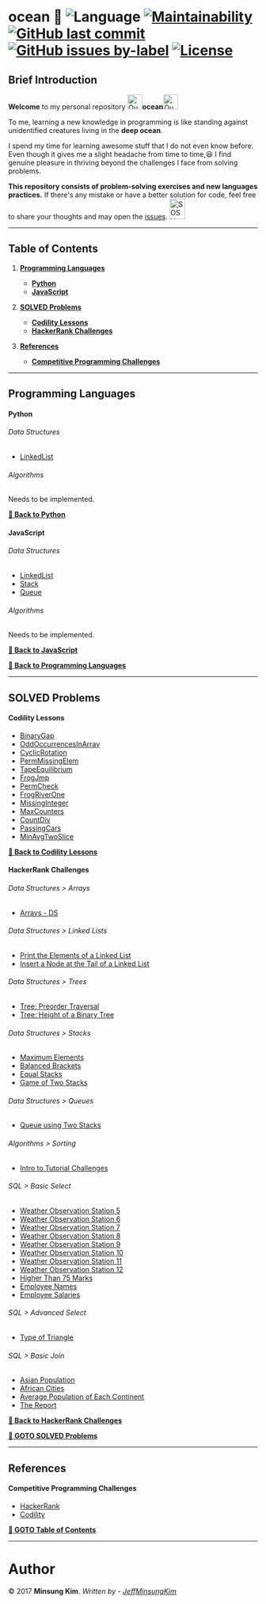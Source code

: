 # ocean :ocean: ![Language](https://img.shields.io/badge/language-Python%20%2F%20JavaScript-ff69b4.svg?style=flat-square) [![Maintainability](https://api.codeclimate.com/v1/badges/75e4a355d4eccf83eeee/maintainability)](https://codeclimate.com/github/jeffminsungkim/ocean/maintainability) [![GitHub last commit](https://img.shields.io/github/last-commit/jeffminsungkim/ocean.svg?branch=master&style=flat-square)](https://github.com/jeffminsungkim/ocean/commits/master) [![GitHub issues by-label](https://img.shields.io/github/issues/jeffminsungkim/ocean.svg?style=flat-square)](https://github.com/jeffminsungkim/ocean/issues) [![License](https://img.shields.io/badge/license-MIT-blue.svg?style=flat-square)](https://github.com/jeffminsungkim/ocean/blob/master/LICENSE)

## Brief Introduction

**Welcome** to my personal repository <a href="http://www.sherv.net/"><img alt="Quotation Sign" width=30 height=30 src="http://www.sherv.net/cm/emoticons/hand-gestures/quotation-sign-smiley-emoticon.gif"></a>**ocean**<a href="http://www.sherv.net/"><img alt="Quotation Sign" width=30 height=30 src="http://www.sherv.net/cm/emoticons/hand-gestures/quotation-sign-smiley-emoticon.gif"></a>

To me, learning a new knowledge in programming is like standing against unidentified creatures living in the  **deep ocean**.

I spend my time for learning awesome stuff that I do not even know before. Even though it gives me a slight headache from time to time,:satisfied: I find genuine pleasure in thriving beyond the challenges I face from solving problems.

**This repository consists of problem-solving exercises and new languages practices.** If there's any mistake or have a better solution for code, feel free to share your thoughts and may open the [issues](https://github.com/jeffminsungkim/ocean/issues). <a href="http://www.sherv.net/"><img alt="SOS Hand" width=31 height=41 src="http://www.sherv.net/cm/emoticons/hand-gestures/sos-hand-smiley-emoticon.gif"></a>

---

## Table of Contents

1. **[Programming Languages](#programming-languages)**
    - **[Python](#python)**
    - **[JavaScript](#javascript)**

1. **[SOLVED Problems](#solved-problems)**
    - **[Codility Lessons](#codility-lessons)**
    - **[HackerRank Challenges](#hackerrank-challenges)**

1. **[References](#references)**
    - **[Competitive Programming Challenges](#competitive-programming-challenges)**

---

## Programming Languages

#### Python

###### Data Structures

+ [LinkedList](https://github.com/jeffminsungkim/ocean/blob/master/languages/python/datastructures/linkedlist.py) 

###### Algorithms
Needs to be implemented.

**[:rocket: Back to Python](#python)**

#### JavaScript

###### Data Structures

+ [LinkedList](https://github.com/jeffminsungkim/ocean/blob/master/languages/javascript/datastructures/linked-list.js)
+ [Stack](https://github.com/jeffminsungkim/ocean/blob/master/languages/javascript/datastructures/stack.js)
+ [Queue](https://github.com/jeffminsungkim/ocean/blob/master/languages/javascript/datastructures/queue.js)

###### Algorithms
Needs to be implemented.

**[:rocket: Back to JavaScript](#javascript)**

**[:rocket: Back to Programming Languages](#programming-languages)**

---

## **SOLVED** Problems

#### Codility Lessons

+ [BinaryGap](https://github.com/jeffminsungkim/ocean/blob/master/codility/iterations/binary-gap.js)
+ [OddOccurrencesInArray](https://github.com/jeffminsungkim/ocean/blob/master/codility/arrays/odd-occurrences-in-array.js)
+ [CyclicRotation](https://github.com/jeffminsungkim/ocean/blob/master/codility/arrays/cyclic-rotation.js)
+ [PermMissingElem](https://github.com/jeffminsungkim/ocean/blob/master/codility/time-complexity/perm-missing-elem.js)
+ [TapeEquilibrium](https://github.com/jeffminsungkim/ocean/blob/master/codility/time-complexity/tape-equilibrium.js)
+ [FrogJmp](https://github.com/jeffminsungkim/ocean/blob/master/codility/time-complexity/frogjmp.js)
+ [PermCheck](https://github.com/jeffminsungkim/ocean/blob/master/codility/counting-elements/permcheck.js)
+ [FrogRiverOne](https://github.com/jeffminsungkim/ocean/blob/master/codility/counting-elements/frog-river-one.js)
+ [MissingInteger](https://github.com/jeffminsungkim/ocean/blob/master/codility/counting-elements/missing-integer.js)
+ [MaxCounters](https://github.com/jeffminsungkim/ocean/blob/master/codility/counting-elements/maxcounters.js)
+ [CountDiv](https://github.com/jeffminsungkim/ocean/blob/master/codility/prefix-sums/countdiv.js)
+ [PassingCars](https://github.com/jeffminsungkim/ocean/blob/master/codility/prefix-sums/passingcars.js)
+ [MinAvgTwoSlice](https://github.com/jeffminsungkim/ocean/blob/master/codility/prefix-sums/min-avg-two-slice.js)

**[:rocket: Back to Codility Lessons](#codility-lessons)**

#### HackerRank Challenges

###### Data Structures > Arrays

+ [Arrays - DS](https://github.com/jeffminsungkim/ocean/blob/master/hackerrank/datastructure/arrays/arrays-ds.py)

###### Data Structures > Linked Lists

+ [Print the Elements of a Linked List](https://github.com/jeffminsungkim/ocean/blob/master/hackerrank/datastructure/linked-lists/print-the-elements-of-a-linked-list.py)
+ [Insert a Node at the Tail of a Linked List](https://github.com/jeffminsungkim/ocean/blob/master/hackerrank/datastructure/linked-lists/insert-a-node-at-the-tail-of-a-linked-list.py)

###### Data Structures > Trees

+ [Tree: Preorder Traversal](https://github.com/jeffminsungkim/ocean/blob/master/hackerrank/datastructure/trees/tree-preorder-traversal.py)
+ [Tree: Height of a Binary Tree](https://github.com/jeffminsungkim/ocean/blob/master/hackerrank/datastructure/trees/height-of-a-binary-tree.py)

###### Data Structures > Stacks

+ [Maximum Elements](https://github.com/jeffminsungkim/ocean/blob/master/hackerrank/datastructure/stacks/maximum-element.py)
+ [Balanced Brackets](https://github.com/jeffminsungkim/ocean/blob/master/hackerrank/datastructure/stacks/balanced-brackets.py)
+ [Equal Stacks](https://github.com/jeffminsungkim/ocean/blob/master/hackerrank/datastructure/stacks/equal-stakcs.py)
+ [Game of Two Stacks](https://github.com/jeffminsungkim/ocean/blob/master/hackerrank/datastructure/stacks/game-of-two-stacks.py)

###### Data Structures > Queues

+ [Queue using Two Stacks](https://github.com/jeffminsungkim/ocean/blob/master/hackerrank/datastructure/queue/queue-using-two-stacks.py)

###### Algorithms > Sorting

+ [Intro to Tutorial Challenges](https://github.com/jeffminsungkim/ocean/blob/master/hackerrank/algorithms/sorting/tutorial-challenges.py)

###### SQL > Basic Select

+ [Weather Observation Station 5](https://github.com/jeffminsungkim/ocean/blob/master/hackerrank/sql/basic-select/weather-observation-station-5.sql)
+ [Weather Observation Station 6](https://github.com/jeffminsungkim/ocean/blob/master/hackerrank/sql/basic-select/weather-observation-station-6.sql)
+ [Weather Observation Station 7](https://github.com/jeffminsungkim/ocean/blob/master/hackerrank/sql/basic-select/weather-observation-station-7.sql)
+ [Weather Observation Station 8](https://github.com/jeffminsungkim/ocean/blob/master/hackerrank/sql/basic-select/weather-observation-station-8.sql)
+ [Weather Observation Station 9](https://github.com/jeffminsungkim/ocean/blob/master/hackerrank/sql/basic-select/weather-observation-station-9.sql)
+ [Weather Observation Station 10](https://github.com/jeffminsungkim/ocean/blob/master/hackerrank/sql/basic-select/weather-observation-station-10.sql)
+ [Weather Observation Station 11](https://github.com/jeffminsungkim/ocean/blob/master/hackerrank/sql/basic-select/weather-observation-station-11.sql)
+ [Weather Observation Station 12](https://github.com/jeffminsungkim/ocean/blob/master/hackerrank/sql/basic-select/weather-observation-station-12.sql)
+ [Higher Than 75 Marks](https://github.com/jeffminsungkim/ocean/blob/master/hackerrank/sql/basic-select/higher-than-75-marks.sql)
+ [Employee Names](https://github.com/jeffminsungkim/ocean/blob/master/hackerrank/sql/basic-select/employee-names.sql)
+ [Employee Salaries](https://github.com/jeffminsungkim/ocean/blob/master/hackerrank/sql/basic-select/employee-salaries.sql)

###### SQL > Advanced Select

+ [Type of Triangle](https://github.com/jeffminsungkim/ocean/blob/master/hackerrank/sql/advanced-select/type-of-triangle.sql)

###### SQL > Basic Join
+ [Asian Population](https://github.com/jeffminsungkim/ocean/blob/master/hackerrank/sql/basic-join/asian-population.sql)
+ [African Cities](https://github.com/jeffminsungkim/ocean/blob/master/hackerrank/sql/basic-join/african-cities.sql)
+ [Average Population of Each Continent](https://github.com/jeffminsungkim/ocean/blob/master/hackerrank/sql/basic-join/average-population-of-each-continent.sql)
+ [The Report](https://github.com/jeffminsungkim/ocean/blob/master/hackerrank/sql/basic-join/the-report.sql)

**[:rocket: Back to HackerRank Challenges](#hackerrank-challenges)**

**[:rocket: GOTO SOLVED Problems](#solved-problems)**

---

## References

#### Competitive Programming Challenges

+ [HackerRank](https://www.hackerrank.com/)
+ [Codility](https://codility.com/programmers/)

**[:rocket: GOTO Table of Contents](#table-of-contents)**

---

# Author

© 2017  **Minsung Kim**.  *Written by - [JeffMinsungKim](https://github.com/jeffminsungkim)*
